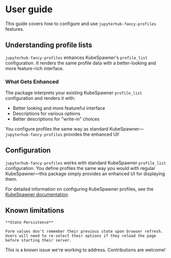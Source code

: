 # User guide

This guide covers how to configure and use `jupyterhub-fancy-profiles` features.

## Understanding profile lists

`jupyterhub-fancy-profiles` enhances KubeSpawner's `profile_list` configuration. It renders the same profile data with a better-looking and more feature-rich interface.

### What Gets Enhanced

The package interprets your existing KubeSpawner `profile_list` configuration and renders it with:
- Better looking and more featureful interface
- Descriptions for various options
- Better descriptions for "write-in" choices

You configure profiles the same way as standard KubeSpawner—`jupyterhub-fancy-profiles` provides the enhanced UI!

## Configuration

`jupyterhub-fancy-profiles` works with standard KubeSpawner `profile_list` configuration. You define profiles the same way you would with regular KubeSpawner—this package simply provides an enhanced UI for displaying them.

For detailed information on configuring KubeSpawner profiles, see the [KubeSpawner documentation](https://jupyterhub-kubespawner.readthedocs.io/).


## Known limitations

```{warning}
**State Persistence**

Form values don't remember their previous state upon browser refresh. Users will need to re-select their options if they reload the page before starting their server.
```

This is a known issue we're working to address. Contributions are welcome!
